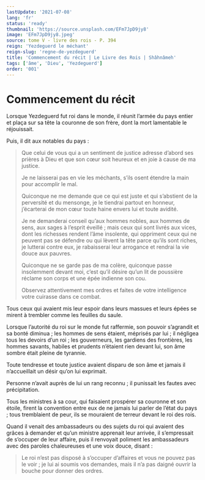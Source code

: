 ```yaml
---
lastUpdate: '2021-07-08'
lang: 'fr'
status: 'ready'
thumbnail: 'https://source.unsplash.com/EFm7JpD9jy8'
image: 'EFm7JpD9jy8.jpeg'
source: tome V - livre des rois - P. 394
reign: 'Yezdeguerd le méchant'
reign-slug: 'regne-de-yezdeguerd'
title: 'Commencement du récit | Le Livre des Rois | Shâhnâmeh'
tags: ['âme', 'Dieu', 'Yezdeguerd']
order: '001'
---
```


<!-- LTeX: language=fr -->

# Commencement du récit

Lorsque Yezdeguerd fut roi dans le monde, il réunit l’armée du pays entier et plaça sur sa tête la couronne de son frère, dont la mort lamentable le réjouissait.

Puis, il dit aux notables du pays :

> Que celui de vous qui a un sentiment de justice adresse d’abord ses prières à Dieu et que son cœur soit heureux et en joie à cause de ma justice.
>
> Je ne laisserai pas en vie les méchants, s’ils osent étendre la main pour accomplir le mal.
>
> Quiconque ne me demande que ce qui est juste et qui s’abstient de la perversité et du mensonge, je le tiendrai partout en honneur, j’écarterai de mon cœur toute haine envers lui et toute avidité.
>
> Je ne demanderai conseil qu’aux hommes nobles, aux hommes de sens, aux sages à l’esprit éveillé ; mais ceux qui sont livrés aux vices, dont les richesses rendent l’âme insolente, qui oppriment ceux qui ne peuvent pas se défendre ou qui lèvent la tête parce qu’ils sont riches, je lutterai contre eux, je rabaisserai leur arrogance et rendrai la vie douce aux pauvres.
>
> Quiconque ne se garde pas de ma colère, quiconque passe insolemment devant moi, c’est qu’il désire qu’un lit de poussière réclame son corps et une épée indienne son cou.
>
> Observez attentivement mes ordres et faites de votre intelligence votre cuirasse dans ce combat.

Tous ceux qui avaient mis leur espoir dans leurs massues et leurs épées se mirent à trembler comme les feuilles du saule.

Lorsque l’autorité du roi sur le monde fut raffermie, son pouvoir s’agrandit et sa bonté diminua ; les hommes de sens étaient, méprisés par lui ; il négligea tous les devoirs d’un roi ; les gouverneurs, les gardiens des frontières, les hommes savants, habiles et prudents n’étaient rien devant lui, son âme sombre était pleine de tyrannie.

Toute tendresse et toute justice avaient disparu de son âme et jamais il n’accueillait un désir qu’on lui exprimait.

Personne n’avait auprès de lui un rang reconnu ; il punissait les fautes avec précipitation.

Tous les ministres à sa cour, qui faisaient prospérer sa couronne et son étoile, firent la convention entre eux de ne jamais lui parler de l’état du pays ; tous tremblaient de peur, ils se mouraient de terreur devant le roi des rois.

Quand il venait des ambassadeurs ou des sujets du roi qui avaient des grâces à demander et qu’un ministre apprenait leur arrivée, il s’empressait de s’occuper de leur affaire, puis il renvoyait poliment les ambassadeurs avec des paroles chaleureuses et une voix douce, disant :

> Le roi n’est pas disposé à s’occuper d’affaires et vous ne pouvez pas le voir ; je lui ai soumis vos demandes, mais il n’a pas daigné ouvrir la bouche pour donner des ordres.
